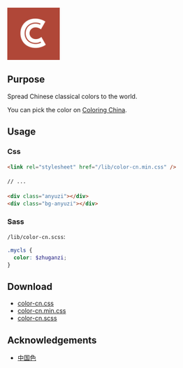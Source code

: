 <a href="https://se.joway.io/" target="_blank"><img width="120px" src="coloring.png" alt="logo"></a>

## Purpose

Spread Chinese classical colors to the world.

You can pick the color on [Coloring China](https://se.joway.io/).

## Usage

### Css

```html
<link rel="stylesheet" href="/lib/color-cn.min.css" />

// ...

<div class="anyuzi"></div>
<div class="bg-anyuzi"></div>
```

### Sass

`/lib/color-cn.scss`:

```scss
.mycls {
  color: $zhuganzi;
}
```

## Download

- [color-cn.css](https://se.joway.io/lib/color-cn.css)
- [color-cn.min.css](https://se.joway.io/lib/color-cn.min.css)
- [color-cn.scss](https://se.joway.io/lib/color-cn.scss)

## Acknowledgements

- [中国色](http://zhongguose.com/)
